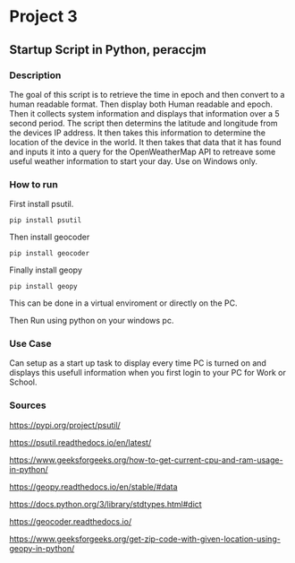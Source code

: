 # Project 3
## Startup Script in Python, peraccjm

### Description

The goal of this script is to retrieve the time in epoch and then convert to a human readable format. Then display both Human readable and epoch. Then it collects system information and displays that information over a 5 second period. The script then determins the latitude and longitude from the devices IP address. It then takes this information to determine the location of the device in the world. It then takes that data that it has found and inputs it into a query for the OpenWeatherMap API to retreave some useful weather information to start your day. Use on Windows only.

### How to run

First install psutil.

  ```pip install psutil```

Then install geocoder

  ```pip install geocoder```

Finally install geopy

  ```pip install geopy```

This can be done in a virtual enviroment or directly on the PC.

Then Run using python on your windows pc. 

### Use Case
Can setup as a start up task to display every time PC is turned on and displays this usefull information when you first login to your PC for Work or School.

### Sources
https://pypi.org/project/psutil/

https://psutil.readthedocs.io/en/latest/

https://www.geeksforgeeks.org/how-to-get-current-cpu-and-ram-usage-in-python/

https://geopy.readthedocs.io/en/stable/#data

https://docs.python.org/3/library/stdtypes.html#dict

https://geocoder.readthedocs.io/

https://www.geeksforgeeks.org/get-zip-code-with-given-location-using-geopy-in-python/
